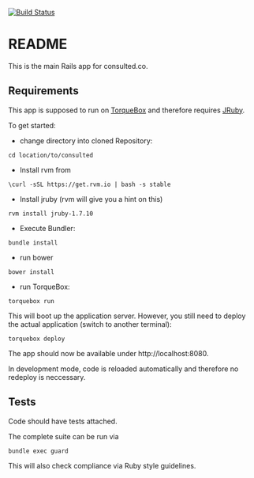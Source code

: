 [![Build Status](https://magnum.travis-ci.com/floriank/consulted.png?token=bNVgt7Atr6dPqBZnmFEV&branch=master)](https://magnum.travis-ci.com/floriank/consulted)

# README

This is the main Rails app for consulted.co.

## Requirements

This app is supposed to run on [TorqueBox](http://torquebox.org) and therefore requires [JRuby](http://jruby.org).

To get started:

* change directory into cloned Repository:

```
cd location/to/consulted
````

* Install rvm from

```
\curl -sSL https://get.rvm.io | bash -s stable
```

* Install jruby (rvm will give you a hint on this)

```
rvm install jruby-1.7.10
```

* Execute Bundler:

```
bundle install
```

* run bower

```
bower install
```


* run TorqueBox:

```
torquebox run
```

This will boot up the application server. However, you still need to deploy the actual application (switch to another terminal):

```
torquebox deploy
```

The app should now be available under http://localhost:8080.

In development mode, code is reloaded automatically and therefore no redeploy is neccessary.

## Tests

Code should have tests attached.

The complete suite can be run via

```
bundle exec guard
```

This will also check compliance via Ruby style guidelines.

